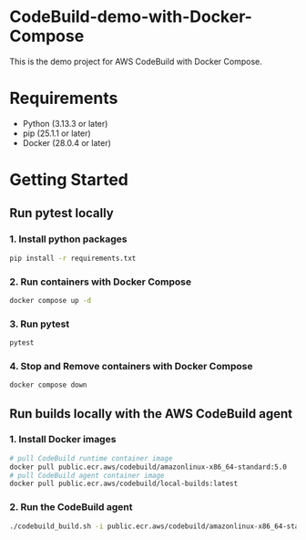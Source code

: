 # CodeBuild-demo-with-Docker-Compose
This is the demo project for AWS CodeBuild with Docker Compose.

# Requirements

- Python (3.13.3 or later)
- pip (25.1.1 or later)
- Docker (28.0.4 or later)

# Getting Started

## Run pytest locally

### 1. Install python packages

```bash
pip install -r requirements.txt
```

### 2. Run containers with Docker Compose

```bash
docker compose up -d
```

### 3. Run pytest

```bash
pytest
```

### 4. Stop and Remove containers with Docker Compose

```bash
docker compose down
```

## Run builds locally with the AWS CodeBuild agent

### 1. Install Docker images

```bash
# pull CodeBuild runtime container image
docker pull public.ecr.aws/codebuild/amazonlinux-x86_64-standard:5.0
# pull CodeBuild agent container image
docker pull public.ecr.aws/codebuild/local-builds:latest
```

### 2. Run the CodeBuild agent

```bash
./codebuild_build.sh -i public.ecr.aws/codebuild/amazonlinux-x86_64-standard:5.0 -a build/codebuild/
```
